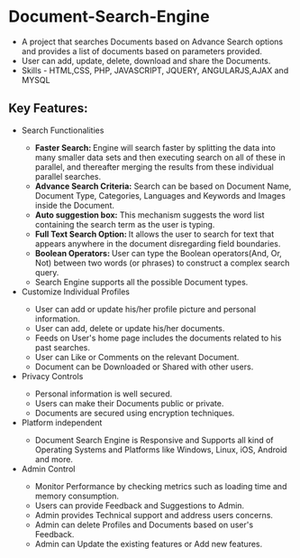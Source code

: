 # Document-Search-Engine
<ul>
<li>A project that searches Documents based on Advance Search options and provides a list of documents based on parameters provided.
<li>User can add, update, delete, download and share the Documents.
<li>Skills - HTML,CSS, PHP, JAVASCRIPT, JQUERY, ANGULARJS,AJAX and MYSQL
</ul>


<h2> Key Features: </h2> 
<ul> 
  <li>Search Functionalities</li>
    <ul> 
      <li><b>Faster Search: </b>Engine will search faster by splitting the data into many smaller data sets and then executing search on all of these in parallel, and thereafter merging the results from these individual parallel searches.</li> 
      <li><b>Advance Search Criteria:</b> Search can be based on Document Name, Document Type, Categories, Languages and Keywords and Images inside the Document. </li>
      <li><b>Auto suggestion box:</b> This mechanism suggests the word list containing the search term as the user is typing.
      <li><b>Full Text Search Option: </b> It allows the user to search for text that appears anywhere in the document disregarding field boundaries.</li>
      <li><b>Boolean Operators: </b>User can type the Boolean operators(And, Or, Not) between two words (or phrases) to construct a complex search query.</li>
      <li> Search Engine supports all the possible Document types.
    </ul> 
  <li>Customize Individual Profiles</li>
    <ul>
      <li>User can add or update his/her profile picture and personal information.</li> 
      <li>User can add, delete or update his/her documents. </li> 
      <li>Feeds on User's home page includes the documents related to his past searches.</li> 
      <li>User can Like or Comments on the relevant Document.</li>
      <li>Document can be Downloaded or Shared with other users.
    </ul>
    <li>Privacy Controls</li>
      <ul>
        <li>Personal information is well secured.</li>
        <li>Users can make their Documents public or private.</li>
        <li> Documents are secured using encryption techniques.
      </ul>
  <li>Platform independent</li>
    <ul>
      <li>Document Search Engine is Responsive and Supports all kind of Operating Systems and Platforms like Windows, Linux, iOS, Android and more.</li>
    </ul>
  <li>Admin Control</li> 
    <ul>
      <li>Monitor Performance by checking metrics such as loading time and memory consumption.</li>
      <li>Users can provide Feedback and Suggestions to Admin.</li>
      <li>Admin provides Technical support and address users concerns.</li>
      <li>Admin can delete Profiles and Documents based on user's Feedback.</li>
      <li>Admin can Update the existing features or Add new features.</li>
    </ul>
</ul> 
